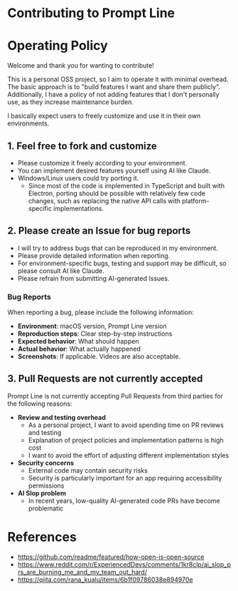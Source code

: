 # Contributing to Prompt Line

# Operating Policy
Welcome and thank you for wanting to contribute!

This is a personal OSS project, so I aim to operate it with minimal overhead. <br>
The basic approach is to "build features I want and share them publicly". <br>
Additionally, I have a policy of not adding features that I don't personally use, as they increase maintenance burden.

I basically expect users to freely customize and use it in their own environments.

## 1. Feel free to fork and customize
* Please customize it freely according to your environment.
* You can implement desired features yourself using AI like Claude.
* Windows/Linux users could try porting it.
  * Since most of the code is implemented in TypeScript and built with Electron, porting should be possible with relatively few code changes, such as replacing the native API calls with platform-specific implementations.

## 2. Please create an Issue for bug reports
* I will try to address bugs that can be reproduced in my environment.
* Please provide detailed information when reporting.
* For environment-specific bugs, testing and support may be difficult, so please consult AI like Claude.
* Please refrain from submitting AI-generated Issues.

### Bug Reports

When reporting a bug, please include the following information:
* **Environment**: macOS version, Prompt Line version
* **Reproduction steps**: Clear step-by-step instructions
* **Expected behavior**: What should happen
* **Actual behavior**: What actually happened
* **Screenshots**: If applicable. Videos are also acceptable.

## 3. Pull Requests are not currently accepted
Prompt Line is not currently accepting Pull Requests from third parties for the following reasons:
* **Review and testing overhead**
  * As a personal project, I want to avoid spending time on PR reviews and testing
  * Explanation of project policies and implementation patterns is high cost
  * I want to avoid the effort of adjusting different implementation styles
* **Security concerns**
  * External code may contain security risks
  * Security is particularly important for an app requiring accessibility permissions
* **AI Slop problem**
  * In recent years, low-quality AI-generated code PRs have become problematic

# References
* https://github.com/readme/featured/how-open-is-open-source
* https://www.reddit.com/r/ExperiencedDevs/comments/1kr8clp/ai_slop_prs_are_burning_me_and_my_team_out_hard/
* https://qiita.com/rana_kualu/items/6b1f09786038e894970e
